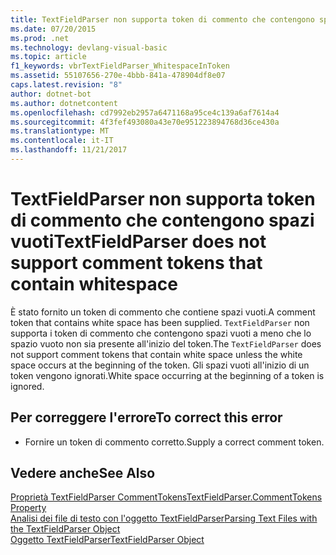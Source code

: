 ```yaml
---
title: TextFieldParser non supporta token di commento che contengono spazi vuoti
ms.date: 07/20/2015
ms.prod: .net
ms.technology: devlang-visual-basic
ms.topic: article
f1_keywords: vbrTextFieldParser_WhitespaceInToken
ms.assetid: 55107656-270e-4bbb-841a-478904df8e07
caps.latest.revision: "8"
author: dotnet-bot
ms.author: dotnetcontent
ms.openlocfilehash: cd7992eb2957a6471168a95ce4c139a6af7614a4
ms.sourcegitcommit: 4f3fef493080a43e70e951223894768d36ce430a
ms.translationtype: MT
ms.contentlocale: it-IT
ms.lasthandoff: 11/21/2017
---
```

# <a name="textfieldparser-does-not-support-comment-tokens-that-contain-whitespace"></a><span data-ttu-id="2ec7d-102">TextFieldParser non supporta token di commento che contengono spazi vuoti</span><span class="sxs-lookup"><span data-stu-id="2ec7d-102">TextFieldParser does not support comment tokens that contain whitespace</span></span>
<span data-ttu-id="2ec7d-103">È stato fornito un token di commento che contiene spazi vuoti.</span><span class="sxs-lookup"><span data-stu-id="2ec7d-103">A comment token that contains white space has been supplied.</span></span> <span data-ttu-id="2ec7d-104">`TextFieldParser` non supporta i token di commento che contengono spazi vuoti a meno che lo spazio vuoto non sia presente all'inizio del token.</span><span class="sxs-lookup"><span data-stu-id="2ec7d-104">The `TextFieldParser` does not support comment tokens that contain white space unless the white space occurs at the beginning of the token.</span></span> <span data-ttu-id="2ec7d-105">Gli spazi vuoti all'inizio di un token vengono ignorati.</span><span class="sxs-lookup"><span data-stu-id="2ec7d-105">White space occurring at the beginning of a token is ignored.</span></span>  
  
## <a name="to-correct-this-error"></a><span data-ttu-id="2ec7d-106">Per correggere l'errore</span><span class="sxs-lookup"><span data-stu-id="2ec7d-106">To correct this error</span></span>  
  
-   <span data-ttu-id="2ec7d-107">Fornire un token di commento corretto.</span><span class="sxs-lookup"><span data-stu-id="2ec7d-107">Supply a correct comment token.</span></span>  
  
## <a name="see-also"></a><span data-ttu-id="2ec7d-108">Vedere anche</span><span class="sxs-lookup"><span data-stu-id="2ec7d-108">See Also</span></span>  
 [<span data-ttu-id="2ec7d-109">Proprietà TextFieldParser CommentTokens</span><span class="sxs-lookup"><span data-stu-id="2ec7d-109">TextFieldParser.CommentTokens Property</span></span>](http://msdn.microsoft.com/en-us/2e6b6435-4bee-4c14-a353-e8f2c82e2d61)  
 [<span data-ttu-id="2ec7d-110">Analisi dei file di testo con l'oggetto TextFieldParser</span><span class="sxs-lookup"><span data-stu-id="2ec7d-110">Parsing Text Files with the TextFieldParser Object</span></span>](../../visual-basic/developing-apps/programming/drives-directories-files/parsing-text-files-with-the-textfieldparser-object.md)  
 [<span data-ttu-id="2ec7d-111">Oggetto TextFieldParser</span><span class="sxs-lookup"><span data-stu-id="2ec7d-111">TextFieldParser Object</span></span>](../../visual-basic/language-reference/objects/textfieldparser-object.md)

